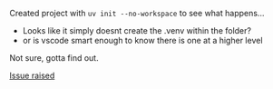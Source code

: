 Created project with `uv init --no-workspace` to see what happens...

- Looks like it simply doesnt create the .venv within the folder?
- or is vscode smart enough to know there is one at a higher level

Not sure, gotta find out.

[Issue raised](https://github.com/tonyjustdevs/learning_designpatterns/issues/40)
